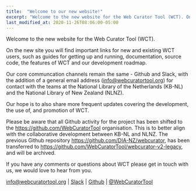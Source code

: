 ```yaml
---
title:  "Welcome to our new website!"
excerpt: "Welcome to the new website for the Web Curator Tool (WCT). On the new site you will find important links for new and existing WCT users, such as guides for getting up and running, documentation, source code, the features of WCT and our development roadmap."
last_modified_at: 2020-11-26T08:06:00-05:00
---
```


Welcome to the new website for the Web Curator Tool (WCT).

On the new site you will find important links for new and existing WCT users, such as guides for getting up and running, documentation, source code, the features of WCT and our development roadmap.

Our core communcation channels remain the same - Github and Slack, with the addition of a general email address (info@webcuratortool.org) for contact with the teams at the National Library of the Netherlands (KB-NL) and the National Library of New Zealand (NLNZ).

Our hope is to also share more frequent updates covering the development, the use of, and promotion of WCT.

Please be aware that all Github activity for the project has been shifted to the https://github.com/WebCuratorTool organisation. This is to better align with the collaborative development between KB-NL and NLNZ. The previous Github repository https://github.com/DIA-NZ/webcurator, has been transferred to https://github.com/WebCuratorTool/webcurator-v2-legacy, and will be archived.

If you have any comments or questions about WCT please get in touch with us, we would love to hear from you.

info@webcuratortool.org | [Slack][slack-group] | [Github][github-repo] | [@WebCuratorTool][twitter-handle]

[slack-group]: https://webcurator.slack.com/
[github-repo]:   https://github.com/WebCuratorTool/webcurator
[twitter-handle]: https://twitter.com/webcuratortool


